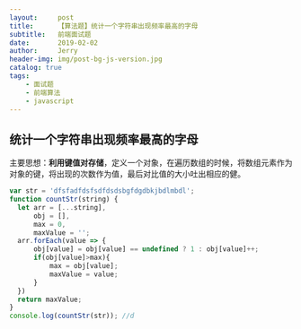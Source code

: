 ```yaml
---
layout:     post
title:      【算法题】统计一个字符串出现频率最高的字母
subtitle:   前端面试题
date:       2019-02-02
author:     Jerry
header-img: img/post-bg-js-version.jpg
catalog: true
tags:
    - 面试题
    - 前端算法
    - javascript
---
```


## 统计一个字符串出现频率最高的字母
主要思想：**利用键值对存储**，定义一个对象，在遍历数组的时候，将数组元素作为对象的键，将出现的次数作为值，最后对比值的大小吐出相应的健。
```javascript
var str = 'dfsfadfdsfsdfdsdsbgfdgdbkjbdlmbdl';
function countStr(string) {
  let arr = [...string],
      obj = [],
      max = 0,
      maxValue = '';
  arr.forEach(value => {
      obj[value] = obj[value] == undefined ? 1 : obj[value]++;
      if(obj[value]>max){
          max = obj[value];
          maxValue = value;
      }
  })
  return maxValue;
}
console.log(countStr(str)); //d
```

